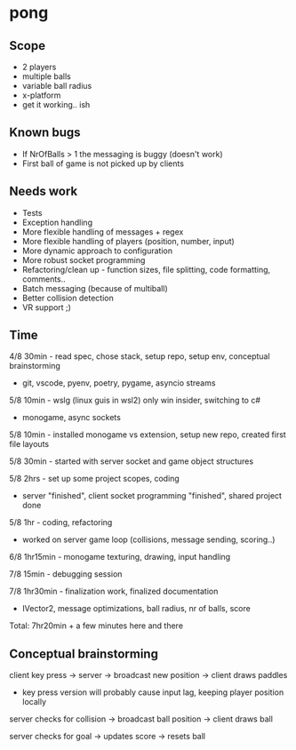 # pong

## Scope
- 2 players
- multiple balls
- variable ball radius
- x-platform
- get it working.. ish

## Known bugs
- If NrOfBalls > 1 the messaging is buggy (doesn't work)
- First ball of game is not picked up by clients

## Needs work
- Tests
- Exception handling
- More flexible handling of messages + regex
- More flexible handling of players (position, number, input)
- More dynamic approach to configuration
- More robust socket programming
- Refactoring/clean up - function sizes, file splitting, code formatting, comments..
- Batch messaging (because of multiball)
- Better collision detection
- VR support ;)

## Time
4/8 30min - read spec, chose stack, setup repo, setup env, conceptual brainstorming
- git, vscode, pyenv, poetry, pygame, asyncio streams

5/8 10min - wslg (linux guis in wsl2) only win insider, switching to c#
- monogame, async sockets

5/8 10min - installed monogame vs extension, setup new repo, created first file layouts

5/8 30min - started with server socket and game object structures

5/8 2hrs - set up some project scopes, coding
- server "finished", client socket programming "finished", shared project done

5/8 1hr - coding, refactoring
- worked on server game loop (collisions, message sending, scoring..)

6/8 1hr15min - monogame texturing, drawing, input handling

7/8 15min - debugging session

7/8 1hr30min - finalization work, finalized documentation
- IVector2, message optimizations, ball radius, nr of balls, score

Total: 7hr20min + a few minutes here and there

## Conceptual brainstorming
client key press -> server -> broadcast new position -> client draws paddles
 - key press version will probably cause input lag, keeping player position locally

server checks for collision -> broadcast ball position -> client draws ball

server checks for goal -> updates score -> resets ball
 
